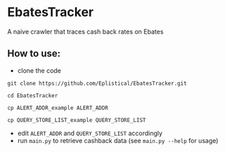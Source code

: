 # EbatesTracker
A naive crawler that traces cash back rates on Ebates

## How to use:
* clone the code
```
git clone https://github.com/Eplistical/EbatesTracker.git

cd EbatesTracker

cp ALERT_ADDR_example ALERT_ADDR

cp QUERY_STORE_LIST_example QUERY_STORE_LIST
```
* edit `ALERT_ADDR` and `QUERY_STORE_LIST` accordingly
* run `main.py` to retrieve cashback data (see `main.py --help` for usage) 
